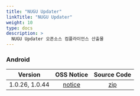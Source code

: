 ```yaml
---
title: "NUGU Updater"
linkTitle: "NUGU Updater"
weight: 10
type: docs
description: >
  NUGU Updater 오픈소스 컴플라이언스 산출물
---
```


### Android

| Version | OSS Notice | Source Code |
|---|:---:|:---:|
| 1.0.26, 1.0.44 | [notice](https://opensource.sktelecom.com/compliance_artifacts/nugu_updater/android/1.0.26_1.0.44/Nuguupdater_OSS_Notice.zip)  | [zip](https://opensource.sktelecom.com/compliance_artifacts/nugu_updater/android/1.0.26_1.0.44/jsr-305.zip) |